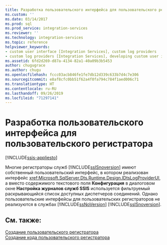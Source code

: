 ```yaml
---
title: Разработка пользовательского интерфейса для пользовательского регистратора | Документы Майкрософт
ms.custom: ''
ms.date: 03/14/2017
ms.prod: sql
ms.prod_service: integration-services
ms.reviewer: ''
ms.technology: integration-services
ms.topic: reference
helpviewer_keywords:
- custom user interface [Integration Services], custom log providers
- custom log providers [Integration Services], developing custom user interface
ms.assetid: 6fd2d269-d87a-4134-82a1-40a09b3b5453
author: chugugrace
ms.author: chugu
ms.openlocfilehash: fccc03acb846fe1fe7db12d339c633b7d4c7e306
ms.sourcegitcommit: e8af8cfc0bb51f62a4f0fa794c784f1aed006c71
ms.translationtype: HT
ms.contentlocale: ru-RU
ms.lasthandoff: 09/26/2019
ms.locfileid: "71297141"
---
```

# <a name="developing-a-user-interface-for-a-custom-log-provider"></a>Разработка пользовательского интерфейса для пользовательского регистратора

[!INCLUDE[ssis-appliesto](../../../includes/ssis-appliesto-ssvrpluslinux-asdb-asdw-xxx.md)]


  Многие регистраторы служб [!INCLUDE[ssISnoversion](../../../includes/ssisnoversion-md.md)] имеют собственный пользовательский интерфейс, в котором реализован интерфейс <xref:Microsoft.SqlServer.Dts.Runtime.Design.IDtsLogProviderUI>, а вместо содержимого текстового поля **Конфигурация** в диалоговом окне **Настройка журналов служб SSIS** используется фильтруемый раскрывающийся список доступных диспетчеров соединений. Однако пользовательские интерфейсы для пользовательских регистраторов не реализуются в службах [!INCLUDE[ssNoVersion](../../../includes/ssnoversion-md.md)] [!INCLUDE[ssISnoversion](../../../includes/ssisnoversion-md.md)].  
  
## <a name="see-also"></a>См. также:  
 [Создание пользовательского регистратора](../../../integration-services/extending-packages-custom-objects/log-provider/creating-a-custom-log-provider.md)   
 [Создание кода пользовательского регистратора](../../../integration-services/extending-packages-custom-objects/log-provider/coding-a-custom-log-provider.md)  
  
  
